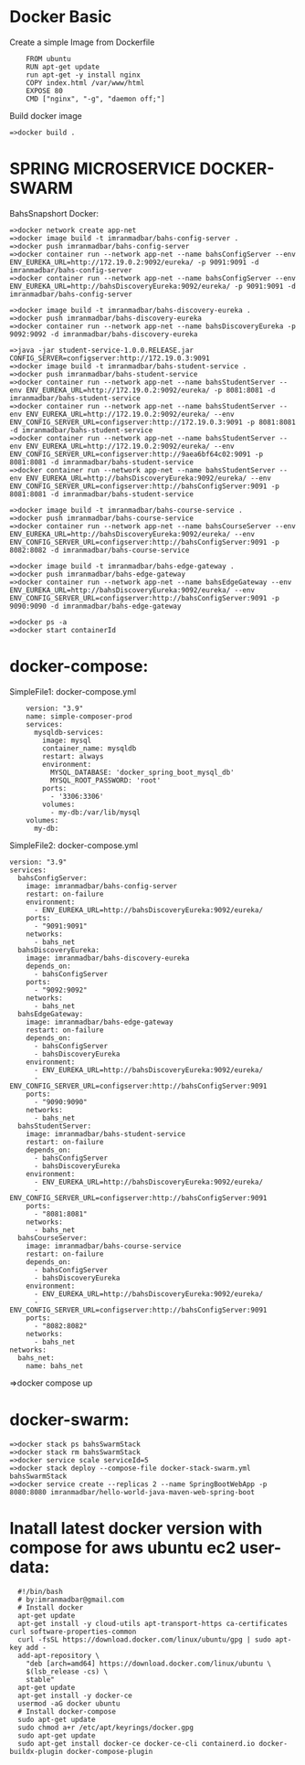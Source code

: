 # Docker Basic


Create a simple Image from Dockerfile

        FROM ubuntu
        RUN apt-get update
        run apt-get -y install nginx
	    COPY index.html /var/www/html
        EXPOSE 80
        CMD ["nginx", "-g", "daemon off;"]

Build docker image

	=>docker build .
	



# SPRING MICROSERVICE DOCKER-SWARM

BahsSnapshort Docker:


	=>docker network create app-net
	=>docker image build -t imranmadbar/bahs-config-server .
	=>docker push imranmadbar/bahs-config-server 
	=>docker container run --network app-net --name bahsConfigServer --env ENV_EUREKA_URL=http://172.19.0.2:9092/eureka/ -p 9091:9091 -d imranmadbar/bahs-config-server
	=>docker container run --network app-net --name bahsConfigServer --env ENV_EUREKA_URL=http://bahsDiscoveryEureka:9092/eureka/ -p 9091:9091 -d imranmadbar/bahs-config-server

	=>docker image build -t imranmadbar/bahs-discovery-eureka .
	=>docker push imranmadbar/bahs-discovery-eureka
	=>docker container run --network app-net --name bahsDiscoveryEureka -p 9092:9092 -d imranmadbar/bahs-discovery-eureka

	=>java -jar student-service-1.0.0.RELEASE.jar CONFIG_SERVER=configserver:http://172.19.0.3:9091
	=>docker image build -t imranmadbar/bahs-student-service .
	=>docker push imranmadbar/bahs-student-service
	=>docker container run --network app-net --name bahsStudentServer --env ENV_EUREKA_URL=http://172.19.0.2:9092/eureka/ -p 8081:8081 -d imranmadbar/bahs-student-service
	=>docker container run --network app-net --name bahsStudentServer --env ENV_EUREKA_URL=http://172.19.0.2:9092/eureka/ --env ENV_CONFIG_SERVER_URL=configserver:http://172.19.0.3:9091 -p 8081:8081 -d imranmadbar/bahs-student-service  
	=>docker container run --network app-net --name bahsStudentServer --env ENV_EUREKA_URL=http://172.19.0.2:9092/eureka/ --env ENV_CONFIG_SERVER_URL=configserver:http://9aea6bf64c02:9091 -p 8081:8081 -d imranmadbar/bahs-student-service
	=>docker container run --network app-net --name bahsStudentServer --env ENV_EUREKA_URL=http://bahsDiscoveryEureka:9092/eureka/ --env ENV_CONFIG_SERVER_URL=configserver:http://bahsConfigServer:9091 -p 8081:8081 -d imranmadbar/bahs-student-service   

	=>docker image build -t imranmadbar/bahs-course-service .
	=>docker push imranmadbar/bahs-course-service
	=>docker container run --network app-net --name bahsCourseServer --env ENV_EUREKA_URL=http://bahsDiscoveryEureka:9092/eureka/ --env ENV_CONFIG_SERVER_URL=configserver:http://bahsConfigServer:9091 -p 8082:8082 -d imranmadbar/bahs-course-service   

	=>docker image build -t imranmadbar/bahs-edge-gateway .
	=>docker push imranmadbar/bahs-edge-gateway
	=>docker container run --network app-net --name bahsEdgeGateway --env ENV_EUREKA_URL=http://bahsDiscoveryEureka:9092/eureka/ --env ENV_CONFIG_SERVER_URL=configserver:http://bahsConfigServer:9091 -p 9090:9090 -d imranmadbar/bahs-edge-gateway 

	=>docker ps -a
	=>docker start containerId
		
		
# docker-compose:
 
 SimpleFile1: docker-compose.yml
 
        version: "3.9"
        name: simple-composer-prod
        services:
          mysqldb-services:
            image: mysql
            container_name: mysqldb
            restart: always
            environment:
              MYSQL_DATABASE: 'docker_spring_boot_mysql_db'
              MYSQL_ROOT_PASSWORD: 'root'
            ports:
              - '3306:3306'
            volumes:
              - my-db:/var/lib/mysql
        volumes:
          my-db:

 SimpleFile2: docker-compose.yml
 
	version: "3.9"
	services:
	  bahsConfigServer:
		image: imranmadbar/bahs-config-server
		restart: on-failure
		environment:
		  - ENV_EUREKA_URL=http://bahsDiscoveryEureka:9092/eureka/
		ports:
		  - "9091:9091"
		networks:
		  - bahs_net
	  bahsDiscoveryEureka:
		image: imranmadbar/bahs-discovery-eureka
		depends_on:
		  - bahsConfigServer
		ports:
		  - "9092:9092"
		networks:
		  - bahs_net
	  bahsEdgeGateway:
		image: imranmadbar/bahs-edge-gateway
		restart: on-failure
		depends_on:
		  - bahsConfigServer
		  - bahsDiscoveryEureka
		environment:
		  - ENV_EUREKA_URL=http://bahsDiscoveryEureka:9092/eureka/
		  - ENV_CONFIG_SERVER_URL=configserver:http://bahsConfigServer:9091
		ports:
		  - "9090:9090"
		networks:
		  - bahs_net
	  bahsStudentServer:
		image: imranmadbar/bahs-student-service
		restart: on-failure
		depends_on:
		  - bahsConfigServer
		  - bahsDiscoveryEureka
		environment:
		  - ENV_EUREKA_URL=http://bahsDiscoveryEureka:9092/eureka/
		  - ENV_CONFIG_SERVER_URL=configserver:http://bahsConfigServer:9091
		ports:
		  - "8081:8081"
		networks:
		  - bahs_net
	  bahsCourseServer:
		image: imranmadbar/bahs-course-service
		restart: on-failure
		depends_on:
		  - bahsConfigServer
		  - bahsDiscoveryEureka
		environment:
		  - ENV_EUREKA_URL=http://bahsDiscoveryEureka:9092/eureka/
		  - ENV_CONFIG_SERVER_URL=configserver:http://bahsConfigServer:9091
		ports:
		  - "8082:8082"
		networks:
		  - bahs_net
	networks:
	  bahs_net:
		name: bahs_net

=>docker compose up


# docker-swarm:

	=>docker stack ps bahsSwarmStack
	=>docker stack rm bahsSwarmStack
	=>docker service scale serviceId=5
	=>docker stack deploy --compose-file docker-stack-swarm.yml bahsSwarmStack
	=>docker service create --replicas 2 --name SpringBootWebApp -p 8080:8080 imranmadbar/hello-world-java-maven-web-spring-boot
	
	
# Inatall latest docker version with compose for aws ubuntu ec2 user-data:

      #!/bin/bash
      # by:imranmadbar@gmail.com
      # Install docker
      apt-get update
      apt-get install -y cloud-utils apt-transport-https ca-certificates curl software-properties-common
      curl -fsSL https://download.docker.com/linux/ubuntu/gpg | sudo apt-key add -
      add-apt-repository \
        "deb [arch=amd64] https://download.docker.com/linux/ubuntu \
        $(lsb_release -cs) \
        stable"
      apt-get update
      apt-get install -y docker-ce
      usermod -aG docker ubuntu
      # Install docker-compose
      sudo apt-get update
      sudo chmod a+r /etc/apt/keyrings/docker.gpg
      sudo apt-get update
      sudo apt-get install docker-ce docker-ce-cli containerd.io docker-buildx-plugin docker-compose-plugin
      

  

